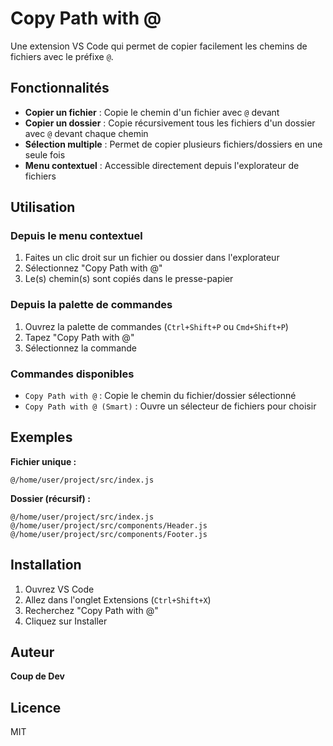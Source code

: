 # Copy Path with @

Une extension VS Code qui permet de copier facilement les chemins de fichiers avec le préfixe `@`.

## Fonctionnalités

- **Copier un fichier** : Copie le chemin d'un fichier avec `@` devant
- **Copier un dossier** : Copie récursivement tous les fichiers d'un dossier avec `@` devant chaque chemin
- **Sélection multiple** : Permet de copier plusieurs fichiers/dossiers en une seule fois
- **Menu contextuel** : Accessible directement depuis l'explorateur de fichiers

## Utilisation

### Depuis le menu contextuel

1. Faites un clic droit sur un fichier ou dossier dans l'explorateur
2. Sélectionnez "Copy Path with @"
3. Le(s) chemin(s) sont copiés dans le presse-papier

### Depuis la palette de commandes

1. Ouvrez la palette de commandes (`Ctrl+Shift+P` ou `Cmd+Shift+P`)
2. Tapez "Copy Path with @"
3. Sélectionnez la commande

### Commandes disponibles

- `Copy Path with @` : Copie le chemin du fichier/dossier sélectionné
- `Copy Path with @ (Smart)` : Ouvre un sélecteur de fichiers pour choisir

## Exemples

**Fichier unique :**
```
@/home/user/project/src/index.js
```

**Dossier (récursif) :**
```
@/home/user/project/src/index.js
@/home/user/project/src/components/Header.js
@/home/user/project/src/components/Footer.js
```

## Installation

1. Ouvrez VS Code
2. Allez dans l'onglet Extensions (`Ctrl+Shift+X`)
3. Recherchez "Copy Path with @"
4. Cliquez sur Installer

## Auteur

**Coup de Dev**

## Licence

MIT